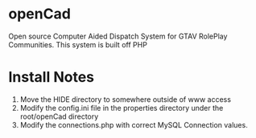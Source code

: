# openCad
Open source Computer Aided Dispatch System for GTAV RolePlay Communities. This system is built off PHP

# Install Notes
1. Move the HIDE directory to somewhere outside of www access
2. Modify the config.ini file in the properties directory under the root/openCad directory
3. Modify the connections.php with correct MySQL Connection values.
